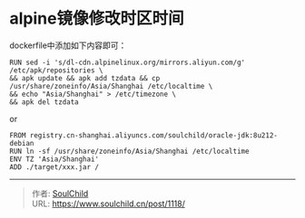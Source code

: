 # alpine镜像修改时区时间

<!--more-->
dockerfile中添加如下内容即可：
```
RUN sed -i 's/dl-cdn.alpinelinux.org/mirrors.aliyun.com/g' /etc/apk/repositories \
&& apk update && apk add tzdata && cp /usr/share/zoneinfo/Asia/Shanghai /etc/localtime \
&& echo "Asia/Shanghai" > /etc/timezone \
&& apk del tzdata
```

or

```
FROM registry.cn-shanghai.aliyuncs.com/soulchild/oracle-jdk:8u212-debian
RUN ln -sf /usr/share/zoneinfo/Asia/Shanghai /etc/localtime
ENV TZ 'Asia/Shanghai'
ADD ./target/xxx.jar /
```


---

> 作者: [SoulChild](https://www.soulchild.cn)  
> URL: https://www.soulchild.cn/post/1118/  

